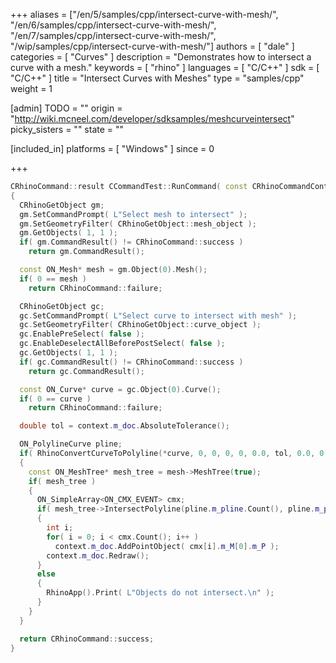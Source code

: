+++
aliases = ["/en/5/samples/cpp/intersect-curve-with-mesh/", "/en/6/samples/cpp/intersect-curve-with-mesh/", "/en/7/samples/cpp/intersect-curve-with-mesh/", "/wip/samples/cpp/intersect-curve-with-mesh/"]
authors = [ "dale" ]
categories = [ "Curves" ]
description = "Demonstrates how to intersect a curve with a mesh."
keywords = [ "rhino" ]
languages = [ "C/C++" ]
sdk = [ "C/C++" ]
title = "Intersect Curves with Meshes"
type = "samples/cpp"
weight = 1

[admin]
TODO = ""
origin = "http://wiki.mcneel.com/developer/sdksamples/meshcurveintersect"
picky_sisters = ""
state = ""

[included_in]
platforms = [ "Windows" ]
since = 0

+++

```cpp
CRhinoCommand::result CCommandTest::RunCommand( const CRhinoCommandContext& context )
{
  CRhinoGetObject gm;
  gm.SetCommandPrompt( L"Select mesh to intersect" );
  gm.SetGeometryFilter( CRhinoGetObject::mesh_object );
  gm.GetObjects( 1, 1 );
  if( gm.CommandResult() != CRhinoCommand::success )
    return gm.CommandResult();

  const ON_Mesh* mesh = gm.Object(0).Mesh();
  if( 0 == mesh )
    return CRhinoCommand::failure;

  CRhinoGetObject gc;
  gc.SetCommandPrompt( L"Select curve to intersect with mesh" );
  gc.SetGeometryFilter( CRhinoGetObject::curve_object );
  gc.EnablePreSelect( false );
  gc.EnableDeselectAllBeforePostSelect( false );
  gc.GetObjects( 1, 1 );
  if( gc.CommandResult() != CRhinoCommand::success )
    return gc.CommandResult();

  const ON_Curve* curve = gc.Object(0).Curve();
  if( 0 == curve )
    return CRhinoCommand::failure;

  double tol = context.m_doc.AbsoluteTolerance();

  ON_PolylineCurve pline;
  if( RhinoConvertCurveToPolyline(*curve, 0, 0, 0, 0, 0.0, tol, 0.0, 0, pline) )
  {
    const ON_MeshTree* mesh_tree = mesh->MeshTree(true);
    if( mesh_tree )
    {
      ON_SimpleArray<ON_CMX_EVENT> cmx;
      if( mesh_tree->IntersectPolyline(pline.m_pline.Count(), pline.m_pline.Array(), cmx) )
      {
        int i;
        for( i = 0; i < cmx.Count(); i++ )
          context.m_doc.AddPointObject( cmx[i].m_M[0].m_P );
        context.m_doc.Redraw();
      }
      else
      {
        RhinoApp().Print( L"Objects do not intersect.\n" );
      }
    }
  }

  return CRhinoCommand::success;
}
```
